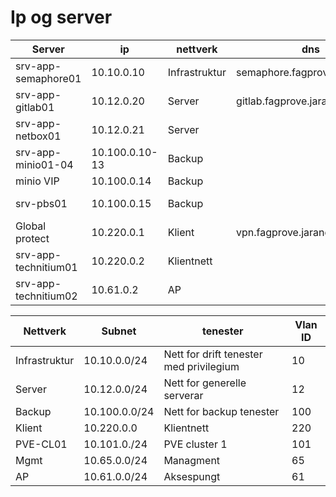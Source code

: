 # Ip og server

| Server | ip | nettverk | dns | teneste |
|-----|---|---|---|---|
| srv-app-semaphore01 | 10.10.0.10 | Infrastruktur | semaphore.fagprove.jarand.site | senaphore UI automatisjonsverktøy |
| srv-app-gitlab01 | 10.12.0.20  | Server | gitlab.fagprove.jarand.site | Git server |
| srv-app-netbox01 | 10.12.0.21  | Server |         | Netverksdokumentasjonsverktøy |
| srv-app-minio01-04 | 10.100.0.10-13 | Backup | | S3 Objektlagring og administrasjon |
| minio VIP | 10.100.0.14 | Backup | | Viretuel IP for minio failover |
| srv-pbs01 | 10.100.0.15 | Backup | | Backup server for viretuelle maskiner | 
| Global protect | 10.220.0.1 | Klient | vpn.fagprove.jarand.site | Global protect portal for tilkoplin |
| srv-app-technitium01 | 10.220.0.2  | Klientnett |         | DHCP server for klientar |
| srv-app-technitium02 | 10.61.0.2  | AP |         | DHCP server for AP |

| Nettverk | Subnet | tenester | Vlan ID |
|-----|---|---|---|
| Infrastruktur | 10.10.0.0/24 | Nett for drift tenester med privilegium | 10 |
| Server | 10.12.0.0/24 | Nett for generelle serverar | 12 |
| Backup | 10.100.0.0/24 | Nett for backup tenester | 100 |
| Klient | 10.220.0.0 | Klientnett | 220 |
| PVE-CL01 | 10.101.0./24 | PVE cluster 1 | 101 |
| Mgmt | 10.65.0.0/24 | Managment | 65 | 
| AP | 10.61.0.0/24 | Aksespungt | 61 | 